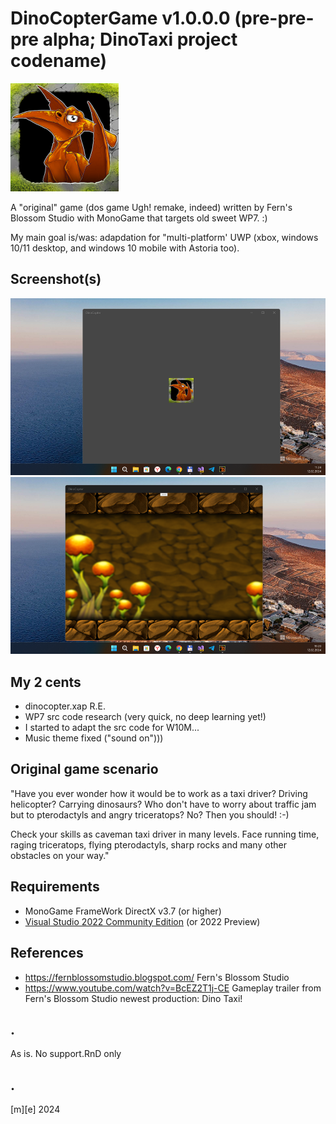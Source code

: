 # DinoCopterGame v1.0.0.0 (pre-pre-pre alpha; DinoTaxi project codename)

![DinoTaxi](Images/logo.png)

A "original" game (dos game Ugh! remake, indeed) written by Fern's Blossom Studio with MonoGame that targets old sweet WP7. :)

My main goal is/was: adapdation for "multi-platform' UWP (xbox, windows 10/11 desktop, and windows 10 mobile with Astoria too).  

## Screenshot(s)

![](Images/shot01.png)
![](Images/shot02.png)

## My 2 cents
- dinocopter.xap R.E.
- WP7 src code research (very quick, no deep learning yet!)
- I started to adapt the src code for W10M... 
- Music theme fixed ("sound on")))

## Original game scenario

"Have you ever wonder how it would be to work as a taxi driver? Driving helicopter? Carrying dinosaurs? Who don't have to worry about traffic jam but to pterodactyls and angry triceratops? No? Then you should! :-)

Check your skills as caveman taxi driver in many levels.
Face running time, raging triceratops, flying pterodactyls, sharp rocks and many other obstacles on your way."


## Requirements
* MonoGame FrameWork DirectX v3.7 (or higher)
* [Visual Studio 2022 Community Edition](https://visualstudio.microsoft.com/) (or 2022 Preview)

## References
- https://fernblossomstudio.blogspot.com/ Fern's Blossom Studio 
- https://www.youtube.com/watch?v=BcEZ2T1j-CE Gameplay trailer from Fern's Blossom Studio newest production: Dino Taxi!


## . 
As is. No support.RnD only

## .
[m][e] 2024
